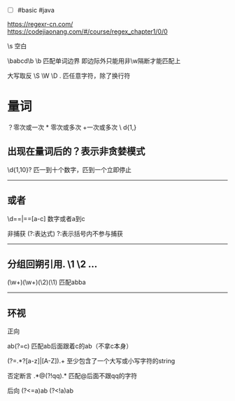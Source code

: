 - [ ] #basic #java 

https://regexr-cn.com/
https://codejiaonang.com/#/course/regex_chapter1/0/0

\\s 空白 

\\babcd\\b  \\b 匹配单词边界 即边际外只能用非\\w隔断才能匹配上

大写取反 \\S \\W \\D
. 匹任意字符，除了换行符

# 量词
？零次或一次 
\* 零次或多次 
+一次或多次 \\ d{1,}

## 出现在量词后的？表示非贪婪模式

\\d{1,10}?  匹一到十个数字，匹到一个立即停止

---
## 或者
\\d==|==[a-c]  数字或者a到c

非捕获
(?:表达式) ?:表示括号内不参与捕获

---
## 分组回朔引用. \\1 \\2 ...
(\\w+)(\\w+)(\\2)(\\1) 匹配abba

---

## 环视
正向

ab(?=c) 匹配ab后面跟着c的ab（不拿c本身）

(?=.\*?[a-z]|[A-Z]).+ 至少包含了一个大写或小写字符的string

否定断言
.*@(?!qq).\*  匹配@后面不跟qq的字符


后向
(?<=a)ab
(?<!a)ab


